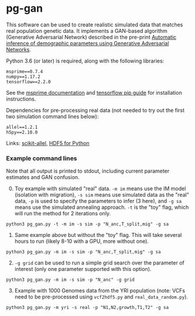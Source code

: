 # pg-gan

This software can be used to create realistic simulated data that matches real
population genetic data. It implements a GAN-based algorithm (Generative Adversarial Network)
described in the pre-print [Automatic inference of demographic parameters using Generative Adversarial Networks](https://www.biorxiv.org/content/10.1101/2020.08.05.237834v1).

Python 3.6 (or later) is required, along with the following libraries:

~~~
msprime==0.7.4
numpy==1.17.2
tensorflow==2.2.0
~~~

See the [msprime documentation](https://msprime.readthedocs.io/en/stable/index.html) and
[tensorflow pip guide](https://www.tensorflow.org/install/pip) for installation instructions.

Dependencies for pre-processing real data (not needed to try out the first two simulation command lines below):

~~~
allel==1.2.1
h5py==2.10.0
~~~

Links: [scikit-allel](https://scikit-allel.readthedocs.io/en/stable/), [HDF5 for Python](https://www.h5py.org/)

### Example command lines

Note that all output is printed to stdout, including current parameter estimates and GAN confusion.

0. Toy example with simulated "real" data. `-m im` means use the IM model (isolation with migration), `-s sim` means
use simulated data as the "real" data, `-p` is used to specify the parameters to infer (3 here), and `-g sa` means
use the simulated annealing approach. `-t` is the "toy" flag, which will run the method for 2 iterations only.

~~~
python3 pg_gan.py -t -m im -s sim -p "N_anc,T_split,mig" -g sa
~~~

1. Same example above but without the "toy" flag. This will take several hours to run (likely 8-10 with a GPU, more
    without one).

~~~
python3 pg_gan.py -m im -s sim -p "N_anc,T_split,mig" -g sa
~~~

2. `-g grid` can be used to run a simple grid search over the parameter of interest (only one parameter supported with this option).

~~~
python3 pg_gan.py -m im -s sim -p "N_anc" -g grid
~~~

3. Example with 1000 Genomes data from the YRI population (note: VCFs need to be pre-processed using `vcf2hdf5.py` and `real_data_random.py`).

~~~
python3 pg_gan.py -m yri -s real -p "N1,N2,growth,T1,T2" -g sa
~~~
